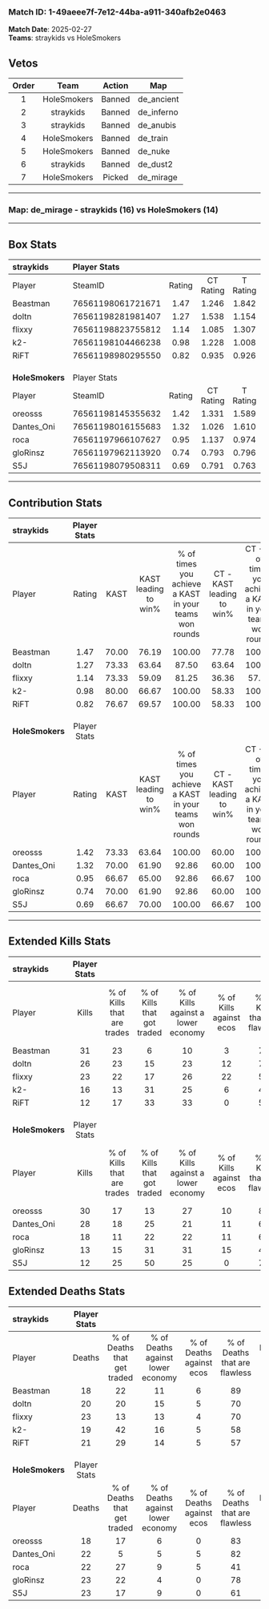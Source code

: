 ### Match ID: 1-49aeee7f-7e12-44ba-a911-340afb2e0463  
**Match Date**: 2025-02-27  
**Teams**: straykids vs HoleSmokers  

## Vetos  

| Order | Team | Action | Map |
| :---: | :--: | :----: | --- |
| 1 | HoleSmokers | Banned | de_ancient |
| 2 | straykids | Banned | de_inferno |
| 3 | straykids | Banned | de_anubis |
| 4 | HoleSmokers | Banned | de_train |
| 5 | HoleSmokers | Banned | de_nuke |
| 6 | straykids | Banned | de_dust2 |
| 7 | HoleSmokers | Picked | de_mirage |

---  

### **Map**: de_mirage - straykids (16) vs HoleSmokers (14)  
---  

## Box Stats  

| **straykids**   | Player Stats      |        |           |          |       |      |       |         |        |      |     |
| :- | :- | :-: | :-: | :-: | :-: | :-: | :-: | :-: | :-: | :-: | :-: |
| Player          | SteamID           | Rating | CT Rating | T Rating | KAST  | ADR  | Kills | Assists | Deaths | K/D  | HS% |
| Beastman        | 76561198061721671 |  1.47  |   1.246   |  1.842   | 70.00 | 98.0 |  31   |    4    |   18   | 1.72 | 25  |
| doltn           | 76561198281981407 |  1.27  |   1.538   |  1.154   | 73.33 | 84.0 |  26   |    4    |   20   | 1.30 | 50  |
| flixxy          | 76561198823755812 |  1.14  |   1.085   |  1.307   | 73.33 | 84.8 |  23   |    6    |   23   | 1.00 | 56  |
| k2-             | 76561198104466238 |  0.98  |   1.228   |  1.008   | 80.00 | 59.6 |  16   |    5    |   19   | 0.84 | 43  |
| RiFT            | 76561198980295550 |  0.82  |   0.935   |  0.926   | 76.67 | 60.0 |  12   |   11    |   21   | 0.57 | 41  |
|                 |                   |        |           |          |       |      |       |         |        |      |     |
|                 |                   |        |           |          |       |      |       |         |        |      |     |
|                 |                   |        |           |          |       |      |       |         |        |      |     |
| **HoleSmokers** | Player Stats      |        |           |          |       |      |       |         |        |      |     |
| Player          | SteamID           | Rating | CT Rating | T Rating | KAST  | ADR  | Kills | Assists | Deaths | K/D  | HS% |
| oreosss         | 76561198145355632 |  1.42  |   1.331   |  1.589   | 73.33 | 84.4 |  30   |    3    |   18   | 1.67 | 30  |
| Dantes_Oni      | 76561198016155683 |  1.32  |   1.026   |  1.610   | 70.00 | 98.9 |  28   |    4    |   22   | 1.27 | 50  |
| roca            | 76561197966107627 |  0.95  |   1.137   |  0.974   | 66.67 | 79.0 |  18   |    6    |   22   | 0.82 | 77  |
| gloRinsz        | 76561197962113920 |  0.74  |   0.793   |  0.796   | 70.00 | 58.2 |  13   |    5    |   23   | 0.57 | 46  |
| S5J             | 76561198079508311 |  0.69  |   0.791   |  0.763   | 66.67 | 58.2 |  12   |    7    |   23   | 0.52 | 50  |
---  

## Contribution Stats  

| **straykids**   | Player Stats |       |                      |                                                        |                           |                                                             |                          |                                                            |
| :- | :-: | :-: | :-: | :-: | :-: | :-: | :-: | :-: |
| Player          |    Rating    | KAST  | KAST leading to win% | % of times you achieve a KAST in your teams won rounds | CT - KAST leading to win% | CT - % of times you achieve a KAST in your teams won rounds | T - KAST leading to win% | T - % of times you achieve a KAST in your teams won rounds |
| Beastman        |     1.47     | 70.00 |        76.19         |                         100.00                         |           77.78           |                           100.00                            |          75.00           |                           100.00                           |
| doltn           |     1.27     | 73.33 |        63.64         |                         87.50                          |           63.64           |                           100.00                            |          63.64           |                           77.78                            |
| flixxy          |     1.14     | 73.33 |        59.09         |                         81.25                          |           36.36           |                            57.14                            |          81.82           |                           100.00                           |
| k2-             |     0.98     | 80.00 |        66.67         |                         100.00                         |           58.33           |                           100.00                            |          75.00           |                           100.00                           |
| RiFT            |     0.82     | 76.67 |        69.57         |                         100.00                         |           58.33           |                           100.00                            |          81.82           |                           100.00                           |
|                 |              |       |                      |                                                        |                           |                                                             |                          |                                                            |
|                 |              |       |                      |                                                        |                           |                                                             |                          |                                                            |
|                 |              |       |                      |                                                        |                           |                                                             |                          |                                                            |
| **HoleSmokers** | Player Stats |       |                      |                                                        |                           |                                                             |                          |                                                            |
| Player          |    Rating    | KAST  | KAST leading to win% | % of times you achieve a KAST in your teams won rounds | CT - KAST leading to win% | CT - % of times you achieve a KAST in your teams won rounds | T - KAST leading to win% | T - % of times you achieve a KAST in your teams won rounds |
| oreosss         |     1.42     | 73.33 |        63.64         |                         100.00                         |           60.00           |                           100.00                            |          66.67           |                           100.00                           |
| Dantes_Oni      |     1.32     | 70.00 |        61.90         |                         92.86                          |           60.00           |                           100.00                            |          63.64           |                           87.50                            |
| roca            |     0.95     | 66.67 |        65.00         |                         92.86                          |           66.67           |                           100.00                            |          63.64           |                           87.50                            |
| gloRinsz        |     0.74     | 70.00 |        61.90         |                         92.86                          |           60.00           |                           100.00                            |          63.64           |                           87.50                            |
| S5J             |     0.69     | 66.67 |        70.00         |                         100.00                         |           66.67           |                           100.00                            |          72.73           |                           100.00                           |
---  

## Extended Kills Stats  

| **straykids**   | Player Stats |                            |                            |                                    |                         |                              |                                 |                                       |                    |           |
| :- | :-: | :-: | :-: | :-: | :-: | :-: | :-: | :-: | :-: | :-: |
| Player          |    Kills     | % of Kills that are trades | % of Kills that got traded | % of Kills against a lower economy | % of Kills against ecos | % of Kills that are flawless | % of Kills that are close duels | % of Kills that are assisted by flash | Pistol Round Kills | AWP Kills |
| Beastman        |      31      |             23             |             6              |                 10                 |            3            |              74              |                6                |                   3                   |         2          |    20     |
| doltn           |      26      |             23             |             15             |                 23                 |           12            |              73              |                8                |                   8                   |         0          |     0     |
| flixxy          |      23      |             22             |             17             |                 26                 |           22            |              57              |                4                |                   4                   |         3          |     0     |
| k2-             |      16      |             13             |             31             |                 25                 |            6            |              44              |               13                |                  13                   |         0          |     2     |
| RiFT            |      12      |             17             |             33             |                 33                 |            0            |              58              |                8                |                  17                   |         0          |     0     |
|                 |              |                            |                            |                                    |                         |                              |                                 |                                       |                    |           |
|                 |              |                            |                            |                                    |                         |                              |                                 |                                       |                    |           |
|                 |              |                            |                            |                                    |                         |                              |                                 |                                       |                    |           |
| **HoleSmokers** | Player Stats |                            |                            |                                    |                         |                              |                                 |                                       |                    |           |
| Player          |    Kills     | % of Kills that are trades | % of Kills that got traded | % of Kills against a lower economy | % of Kills against ecos | % of Kills that are flawless | % of Kills that are close duels | % of Kills that are assisted by flash | Pistol Round Kills | AWP Kills |
| oreosss         |      30      |             17             |             13             |                 27                 |           10            |              83              |                3                |                   0                   |         3          |    14     |
| Dantes_Oni      |      28      |             18             |             25             |                 21                 |           11            |              68              |                4                |                   4                   |         1          |     0     |
| roca            |      18      |             11             |             22             |                 22                 |           11            |              61              |                0                |                   0                   |         5          |     1     |
| gloRinsz        |      13      |             15             |             31             |                 31                 |           15            |              46              |                0                |                   0                   |         1          |     0     |
| S5J             |      12      |             25             |             50             |                 25                 |            0            |              75              |                0                |                   8                   |         1          |     0     |
## Extended Deaths Stats  

| **straykids**   | Player Stats |                             |                                   |                          |                               |                            |                           |               |
| :- | :-: | :-: | :-: | :-: | :-: | :-: | :-: | :-: |
| Player          |    Deaths    | % of Deaths that get traded | % of Deaths against lower economy | % of Deaths against ecos | % of Deaths that are flawless | % of Deaths that are close | % of Deaths while blinded | Deaths to AWP |
| Beastman        |      18      |             22              |                11                 |            6             |              89               |             0              |             0             |       3       |
| doltn           |      20      |             20              |                15                 |            5             |              70               |             0              |             0             |       3       |
| flixxy          |      23      |             13              |                13                 |            4             |              70               |             4              |             0             |       4       |
| k2-             |      19      |             42              |                16                 |            5             |              58               |             5              |             5             |       2       |
| RiFT            |      21      |             29              |                14                 |            5             |              57               |             0              |             5             |       3       |
|                 |              |                             |                                   |                          |                               |                            |                           |               |
|                 |              |                             |                                   |                          |                               |                            |                           |               |
|                 |              |                             |                                   |                          |                               |                            |                           |               |
| **HoleSmokers** | Player Stats |                             |                                   |                          |                               |                            |                           |               |
| Player          |    Deaths    | % of Deaths that get traded | % of Deaths against lower economy | % of Deaths against ecos | % of Deaths that are flawless | % of Deaths that are close | % of Deaths while blinded | Deaths to AWP |
| oreosss         |      18      |             17              |                 6                 |            0             |              83               |             0              |            11             |       4       |
| Dantes_Oni      |      22      |              5              |                 5                 |            5             |              82               |             5              |            14             |       8       |
| roca            |      22      |             27              |                 9                 |            5             |              41               |             14             |             5             |       4       |
| gloRinsz        |      23      |             22              |                 4                 |            0             |              78               |             9              |             4             |       3       |
| S5J             |      23      |             17              |                 9                 |            0             |              61               |             9              |             4             |       3       |
